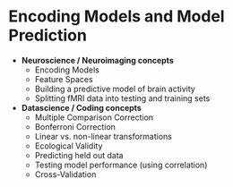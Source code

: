 # Encoding Models and Model Prediction
- **Neuroscience / Neuroimaging concepts**
    - Encoding Models
    - Feature Spaces
    - Building a predictive model of brain activity
    - Splitting fMRI data into testing and training sets
- **Datascience / Coding concepts**
    - Multiple Comparison Correction
    - Bonferroni Correction
    - Linear vs. non-linear transformations
    - Ecological Validity
    - Predicting held out data
    - Testing model performance (using correlation)
    - Cross-Validation
